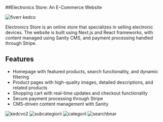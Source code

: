 ##Electronics Store: An E-Commerce Website

![fiverr kedco](https://user-images.githubusercontent.com/104018505/230379699-66862880-91fc-4d81-9835-cdd3e336d0ce.png)

Electronics Store is an online store that specializes in selling electronic devices. 
The website is built using Next.js and React frameworks, with content managed using Sanity CMS, and payment processing handled through Stripe.

## Features
- Homepage with featured products, search functionality, and dynamic filtering
- Product pages with high-quality images, detailed descriptions, and related products
- Shopping cart with real-time updates and checkout functionality
- Secure payment processing through Stripe
- CMS-driven content management with Sanity

![kedcvo2](https://user-images.githubusercontent.com/104018505/230379705-7c91fd2c-bec6-40b2-93e5-9f5e3c12a3fc.png)
![subcategiorii](https://user-images.githubusercontent.com/104018505/230379709-fe999980-2078-4795-8096-31f8f2503c8a.png)
![categorii](https://user-images.githubusercontent.com/104018505/230379697-44e2946f-111f-4b4f-b923-d190534bc122.png)
![searchbnar](https://user-images.githubusercontent.com/104018505/230379707-bcdc5d25-fd38-44f2-a34c-b8085dae5756.png)
